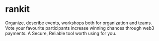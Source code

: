 # rankit

Organize, describe events, workshops both for organization and teams. Vote your favourite participants increase winning chances through web3 payments. A Secure, Reliable tool worth using for you.
